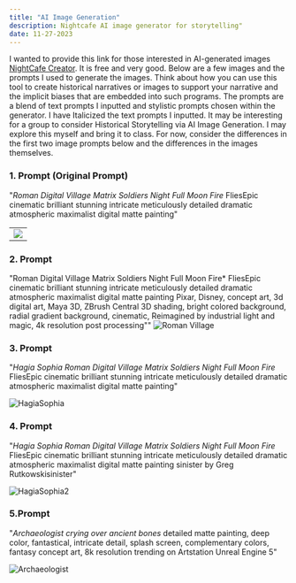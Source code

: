 ```yaml
---
title: "AI Image Generation"
description: Nightcafe AI image generator for storytelling"
date: 11-27-2023
---
```


I wanted to provide this link for those interested in AI-generated images [NightCafe Creator](https://creator.nightcafe.studio/). It is free and very good. Below are a few images and the prompts I used to generate the images. Think about how you can use this tool to create historical narratives or images to support your narrative and the implicit biases that are embedded into such programs. The prompts are a blend of text prompts I inputted and stylistic prompts chosen within the generator. I have Italicized the text prompts I inputted. It may be interesting for a group to consider Historical Storytelling via AI Image Generation. I may explore this myself and bring it to class. For now, consider the differences in the first two image prompts below and the differences in the images themselves. 

### 1. Prompt (Original Prompt)
"*Roman Digital Village Matrix Soldiers Night Full Moon Fire*
FliesEpic cinematic brilliant stunning intricate meticulously detailed dramatic atmospheric maximalist digital matte painting"
<table >
	      <tbody>
		          <tr>
			            <td><img src="https://images.nightcafe.studio/jobs/bm6NhIfdGlGY93XTA1MQ/bm6NhIfdGlGY93XTA1MQ--1--jc5j6.jpg?tr=w-1600,c-at_max"> </td>
		          </tr>
	      </tbody>
</table>

### 2. Prompt 
"Roman Digital Village Matrix Soldiers Night Full Moon Fire*
FliesEpic cinematic brilliant stunning intricate meticulously detailed dramatic atmospheric maximalist digital matte painting Pixar, Disney, concept art, 3d digital art, Maya 3D, ZBrush Central 3D shading, bright colored background, radial gradient background, cinematic, Reimagined by industrial light and magic, 4k resolution post processing""
![Roman Village](RomanDigitalVillage.jpg)

### 3. Prompt
"*Hagia Sophia Roman Digital Village Matrix Soldiers Night Full Moon Fire*
FliesEpic cinematic brilliant stunning intricate meticulously detailed dramatic atmospheric maximalist digital matte painting"

![HagiaSophia](HagiaSophia1.jpg)

### 4. Prompt
"*Hagia Sophia Roman Digital Village Matrix Soldiers Night Full Moon Fire*
FliesEpic cinematic brilliant stunning intricate meticulously detailed dramatic atmospheric maximalist digital matte painting sinister by Greg Rutkowskisinister"

![HagiaSophia2](Hagiasophia2.jpg) 

### 5.Prompt
"*Archaeologist crying over ancient bones*
detailed matte painting, deep color, fantastical, intricate detail, splash screen, complementary colors, fantasy concept art, 8k resolution trending on Artstation Unreal Engine 5"

![Archaeologist](ArchaeologistCrying.jpg)

